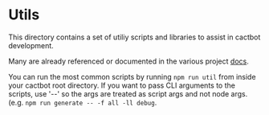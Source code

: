 # Utils

This directory contains a set of utiliy scripts
and libraries to assist in cactbot development.

Many are already referenced or documented
in the various project [docs](https://github.com/OverlayPlugin/cactbot/tree/main/docs).

You can run the most common scripts by running `npm run util`
from inside your cactbot root directory.
If you want to pass CLI arguments to the scripts,
use '--' so the args are treated as script args and not node args.
(e.g. `npm run generate -- -f all -ll debug`.

